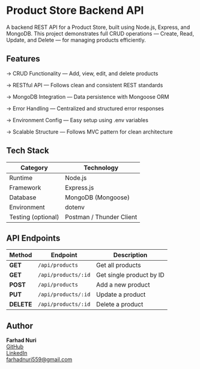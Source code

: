 # Product Store Backend API

A backend REST API for a Product Store, built using Node.js, Express, and MongoDB.
This project demonstrates full CRUD operations — Create, Read, Update, and Delete — for managing products efficiently.

## Features

-> CRUD Functionality — Add, view, edit, and delete products

-> RESTful API — Follows clean and consistent REST standards

-> MongoDB Integration — Data persistence with Mongoose ORM

-> Error Handling — Centralized and structured error responses

-> Environment Config — Easy setup using .env variables

-> Scalable Structure — Follows MVC pattern for clean architecture


## Tech Stack

| Category           | Technology               |
| ------------------ | ------------------------ |
| Runtime            | Node.js                  |
| Framework          | Express.js               |
| Database           | MongoDB (Mongoose)       |
| Environment        | dotenv                   |
| Testing (optional) | Postman / Thunder Client |


## API Endpoints

| Method     | Endpoint            | Description              |
| ---------- | ------------------- | ------------------------ |
| **GET**    | `/api/products`     | Get all products         |
| **GET**    | `/api/products/:id` | Get single product by ID |
| **POST**   | `/api/products`     | Add a new product        |
| **PUT**    | `/api/products/:id` | Update a product         |
| **DELETE** | `/api/products/:id` | Delete a product         |


## Author

  <b>Farhad Nuri</b><br>
  <a href="https://github.com/yourusername">GitHub</a> <br> 
  <a href="https://www.linkedin.com/in/farhadnuri">LinkedIn</a> <br>
  farhadnuri559@gmail.com 

